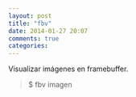 ```yaml
---
layout: post
title: "fbv"
date: 2014-01-27 20:07
comments: true
categories: 
---
```

Visualizar imágenes en framebuffer.

>$ fbv imagen

